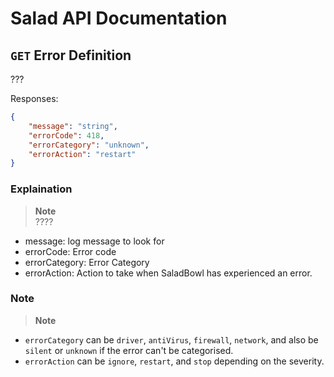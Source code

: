 # Salad API Documentation

## `GET` Error Definition
???

Responses:
```json
{
    "message": "string",
    "errorCode": 418,
    "errorCategory": "unknown",
    "errorAction": "restart"
}
```

### Explaination
> **Note** <br>
> ????
* message: log message to look for
* errorCode: Error code
* errorCategory: Error Category
* errorAction: Action to take when SaladBowl has experienced an error.

### Note
> **Note** <br>
* `errorCategory` can be `driver`, `antiVirus`, `firewall`, `network`, and also be `silent` or `unknown` if the error can't be categorised.
* `errorAction` can be `ignore`, `restart`, and `stop` depending on the severity.